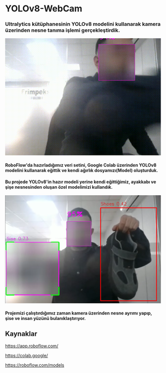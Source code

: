 # YOLOv8-WebCam
### Ultralytics kütüphanesinin YOLOv8 modelini kullanarak kamera üzerinden nesne tanıma işlemi gerçekleştirdik.

![Ss](https://github.com/Suleymanyldrm/YoloV8-WebCam/blob/master/Images/kayit.gif)
   
#### RoboFlow'da hazırladığımız veri setini, Google Colab üzerinden YOLOv8 modelini kullanarak eğittik ve kendi ağırlık dosyamızı(Model) oluşturduk. 

#### Bu projede YOLOv8'in hazır modeli yerine kendi eğittiğimiz, ayakkabı ve şişe nesnesinden oluşan özel modelimizi kullandık.

![Kayıt](https://github.com/Suleymanyldrm/YoloV8-WebCam/blob/master/Images/webcam_ss.png)

#### Projemizi çalıştırdığımız zaman kamera üzerinden nesne ayrımı yapıp,  şise ve insan yüzünü bulanıklaştırıyor.
<!--   
![Test](https://raw.githubusercontent.com/Suleymanyldrm/YOLOv8-WebCam/master/Images/s3.webp)
![Test](https://raw.githubusercontent.com/Suleymanyldrm/YOLOv8-WebCam/master/Images/su1.webp)
-->
## Kaynaklar

https://app.roboflow.com/

https://colab.google/

https://roboflow.com/models

